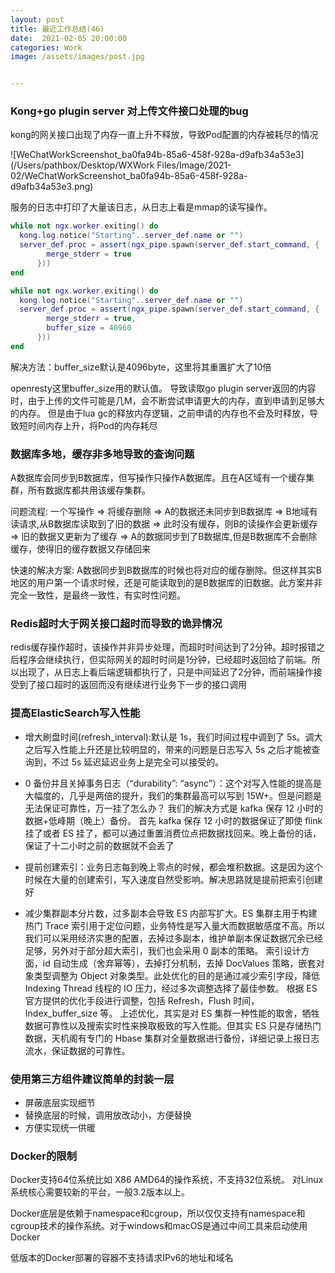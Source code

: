 ```yaml
---
layout: post
title: 最近工作总结(46)
date:  2021-02-05 20:00:00
categories: Work
image: /assets/images/post.jpg


---
```


   

### Kong+go plugin server 对上传文件接口处理的bug

kong的网关接口出现了内存一直上升不释放，导致Pod配置的内存被耗尽的情况

![WeChatWorkScreenshot_ba0fa94b-85a6-458f-928a-d9afb34a53e3](/Users/pathbox/Desktop/WXWork Files/Image/2021-02/WeChatWorkScreenshot_ba0fa94b-85a6-458f-928a-d9afb34a53e3.png)

服务的日志中打印了大量该日志，从日志上看是mmap的读写操作。

```lua
while not ngx.worker.exiting() do 
  kong.log.notice("Starting"..server_def.name or "")
  server_def.proc = assert(ngx_pipe.spawn(server_def.start_command, {
        merge_stderr = true
      }))
end

while not ngx.worker.exiting() do 
  kong.log.notice("Starting"..server_def.name or "")
  server_def.proc = assert(ngx_pipe.spawn(server_def.start_command, {
        merge_stderr = true,
        buffer_size = 40960 
      }))
end
```

解决方法：buffer_size默认是4096byte，这里将其重置扩大了10倍

openresty这里buffer_size用的默认值。 导致读取go plugin server返回的内容时，由于上传的文件可能是几M，会不断尝试申请更大的内存，直到申请到足够大的内存。 但是由于lua gc的释放内存逻辑，之前申请的内存也不会及时释放，导致短时间内存上升，将Pod的内存耗尽

### 数据库多地，缓存非多地导致的查询问题

A数据库会同步到B数据库，但写操作只操作A数据库。且在A区域有一个缓存集群，所有数据库都共用该缓存集群。

问题流程: 一个写操作 => 将缓存删除 => A的数据还未同步到B数据库 => B地域有读请求,从B数据库读取到了旧的数据 => 此时没有缓存，则B的读操作会更新缓存 => 旧的数据又更新为了缓存 => A的数据同步到了B数据库,但是B数据库不会删除缓存，使得旧的缓存数据又存储回来

快速的解决方案: A数据同步到B数据库的时候也将对应的缓存删除。但这样其实B地区的用户第一个请求时候，还是可能读取到的是B数据库的旧数据。此方案并非完全一致性，是最终一致性，有实时性问题。



### Redis超时大于网关接口超时而导致的诡异情况

redis缓存操作超时，该操作并非异步处理，而超时时间达到了2分钟。超时报错之后程序会继续执行，但实际网关的超时时间是1分钟，已经超时返回给了前端。所以出现了，从日志上看后端逻辑都执行了，只是中间延迟了2分钟，而前端操作接受到了接口超时的返回而没有继续进行业务下一步的接口调用



### 提高ElasticSearch写入性能

- 增大刷盘时间(refresh_interval):默认是 1s，我们时间过程中调到了 5s。调大之后写入性能上升还是比较明显的，带来的问题是日志写入 5s 之后才能被查询到，不过 5s 延迟延迟业务上是完全可以接受的。

- 0 备份并且关掉事务日志（“durability”: “async”）：这个对写入性能的提高是大幅度的，几乎是两倍的提升，我们的集群最高可以写到 15W+。但是问题是无法保证可靠性，万一挂了怎么办？  我们的解决方式是 kafka 保存 12 小时的数据+低峰期（晚上）备份。  首先 kafka 保存 12 小时的数据保证了即使 flink 挂了或者 ES 挂了，都可以通过重置消费位点把数据找回来。晚上备份的话，保证了十二小时之前的数据就不会丢了

- 提前创建索引：业务日志每到晚上零点的时候，都会堆积数据。这是因为这个时候在大量的创建索引，写入速度自然受影响。解决思路就是提前把索引创建好

- 减少集群副本分片数，过多副本会导致 ES 内部写扩大。ES 集群主用于构建热门 Trace 索引用于定位问题，业务特性是写入量大而数据敏感度不高。所以我们可以采用经济实惠的配置，去掉过多副本，维护单副本保证数据冗余已经足够，另外对于部分超大索引，我们也会采用 0 副本的策略。
  索引设计方面，id 自动生成（舍弃幂等），去掉打分机制，去掉 DocValues 策略，嵌套对象类型调整为 Object 对象类型。此处优化的目的是通过减少索引字段，降低 Indexing Thread 线程的 IO 压力，经过多次调整选择了最佳参数。
  根据 ES 官方提供的优化手段进行调整，包括 Refresh，Flush 时间，Index_buffer_size 等。
  上述优化，其实是对 ES 集群一种性能的取舍，牺牲数据可靠性以及搜索实时性来换取极致的写入性能。但其实 ES 只是存储热门数据，天机阁有专门的 Hbase 集群对全量数据进行备份，详细记录上报日志流水，保证数据的可靠性。




### 使用第三方组件建议简单的封装一层

- 屏蔽底层实现细节
- 替换底层的时候，调用放改动小，方便替换
- 方便实现统一供暖



### Docker的限制

Docker支持64位系统比如 X86 AMD64的操作系统，不支持32位系统。 对Linux系统核心需要较新的平台，一般3.2版本以上。

Docker底层是依赖于namespace和cgroup，所以仅仅支持有namespace和cgroup技术的操作系统。对于windows和macOS是通过中间工具来启动使用Docker

低版本的Docker部署的容器不支持请求IPv6的地址和域名


